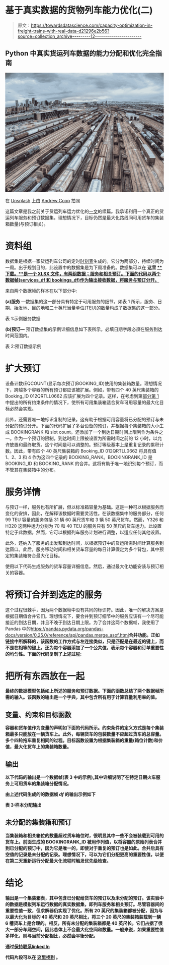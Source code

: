 # 基于真实数据的货物列车能力优化(二)

> 原文：<https://towardsdatascience.com/capacity-optimization-in-freight-trains-with-real-data-d21296e2b56?source=collection_archive---------12----------------------->

## Python 中真实货运列车数据的能力分配和优化完全指南

![](img/fe65c794be354d55586f3afd0aeb1808.png)

在 [Unsplash](https://unsplash.com?utm_source=medium&utm_medium=referral) 上由 [Andrew Coop](https://unsplash.com/@andrewcoop?utm_source=medium&utm_medium=referral) 拍照

这篇文章是我之前关于货运列车运力优化的[一文](/capacity-optimization-in-freight-trains-part-1-4918f35a6433)的续篇。我承诺利用一个真正的货运列车服务和预订数据集。理想情况下，目标仍然是最大化路线间可用货车的集装箱数量(与预订相关)。

# 资料组

数据集是根据一家货运列车公司的定时[时刻表](https://www.kiwirailfreight.co.nz/rail-freight/timetable/)生成的。它分为两部分，持续时间为一周。出于规划目的，此设置中的数据集是为下周准备的。数据集可以在 **这里 [**下载。**是一个 XLSX 文件，有两组数据；服务和相关预订。下面的代码以两个数据帧(services_df 和 bookings_df)作为输出接收数据，将服务与预订分开。](https://github.com/wandabwa2004/CapacityOptimization/blob/main/MovementData.xlsx)**

来自两个数据帧的样本在以下部分中:

**(a)服务** —数据集的这一部分具有特定于可用服务的细节。如表 1 所示，服务、日期、始发地、目的地和二十英尺当量单位(TEU)的数量构成了数据集的这一部分。

表 1:示例服务数据

**(b)预订—** 预订数据集的示例详细信息如下表所示。必填日期字段必须在服务到达时间范围内。

表 2:预订数据示例

# 扩大预订

设备计数(EQCOUNT)显示每次预订(BOOKING_ID)使用的集装箱数量。理想情况下，跨越多个容器的所有预订都应该被扩展。例如，带有四个 40 英尺集装箱的 Booking_ID 012QRTLL0662 应该扩展为四个记录。这样，在考虑到第[部分第 1](/capacity-optimization-in-freight-trains-part-1-4918f35a6433) 中提出的所有约束条件的情况下，使所有可用集装箱适合货车可用容量的最大化目标必然会实现。

此外，还需要唯一地标识复制的记录。这有助于根据可用容量将已分配的预订与未分配的预订分开。下面的代码扩展了多台设备的预订，并根据每个集装箱的大小生成 BOOKINGRANK 和 slot count。还添加了一个到达日期时间上限列作为条件之一。作为一个预订的限制，到达时间上限被设置为所需时间之前的 12 小时，以允许放置和最终取货。这个时间是可以调整的。预订等级基本上是重复记录的累积计数。因此，带有四个 40 英尺集装箱的 Booking_ID 012QRTLL0662 将具有值 1、2、3 和 4 作为这四个记录的 BOOKING_RANK。BOOKINGRANK_ID 是 BOOKING_ID 和 BOOKING_RANK 的合并。这将有助于唯一地识别每个预订，而不管其在集装箱中的分布。

# 服务详情

与预订一样，服务也有所扩展，但以标准箱容量为基础。这是一种可以根据服务而变化的安排，因此，在解释该数据时需要灵活性。在该数据集中的服务部分，任何 99 TEU 容量的服务包括 31 辆 60 英尺货车和 3 辆 50 英尺货车。然而，Y326 和 H320 这两种运力分别为 70 和 40 TEU 的服务只有 50 英尺的货车运力。此设置特定于此数据。然而，它可以根据列车服务计划进行调整，以适应任何其他设置。

此外，还纳入了服务的出发和到达时间，以根据预订中的货运所需时间计算服务到达窗口。此后，服务移动时间和相关货车容量的每日计算假定为多个背包，其中预定的集装箱符合最大化目标。

使用以下代码生成服务的货车容量详细信息。然后，通过最大化功能安装与预订相关的容器。

# 将预订合并到选定的服务

这个过程很棘手，因为两个数据帧中没有共同的标识符。因此，唯一的解决方案是根据日期值合并它们。理想情况下，要合并到预订细节中的服务应该有一个尽可能接近的到达日期，并且不晚于到达日期上限。为了合并这两个数据帧，我使用了 Pandas 中的<https://pandas.pydata.org/pandas-docs/version/0.25.0/reference/api/pandas.merge_asof.html>**合并功能。正如链接中所解释的，该函数的工作方式与左连接类似，只是匹配是在最近的键上，而不是在相等的键上。还为每个容器添加了一个公共值，表示每个容器和订单重要性的均匀性。下面的代码复制了上述过程:**

# **把所有东西放在一起**

**最终的数据模型包括如上所述的服务和预订数据。下面的函数总结了两个数据帧所需的输入。该函数的输出是一个字典，其中包含所有用于计算容量利用率的值。**

## **变量、约束和目标函数**

**容器和货车值作为变量的声明如下面的代码所示。约束条件的定义方式是每个集装箱最多只能放在一辆货车上。此外，每辆货车的包装数量不应超过货车的总容量。多个四轮拖车重复相同的过程。目标函数设置为根据集装箱的重量(箱位计数)和价值，最大化货车上的集装箱数量。**

## **输出**

**以下代码的输出是一个数据帧(表 3 中的示例),其中详细说明了在特定日期火车服务上可用货车的集装箱分配情况。**

**由上述代码生成的的数据帧 *df* 的输出示例如下**

**表 3:样本分配输出**

## **未分配的集装箱和预订**

**当集装箱和相关箱位的数量超过货车箱位时，很明显其中一些不会被装载到可用的货车上。前面生成的 BOOKINGRANK_ID 被用作列值，以将容器的原始列表合并到已分配的预订中，因为它是唯一的，即使对于重复的预订也是如此。合并后具有空值的记录是未分配的记录。理想情况下，可以为它们分配更高的重要性值，以便在第二天重新运行分配最大化流程时触发优先级检查。**

# **结论**

**输出是一个集装箱表，其中包含已分配给货车的预订以及未分配的预订。该实验中的数据是模拟列车运行数据的真实数据集，即列车服务和相关预订。尽管容器间的重要性值一致，但求解器仍实现了优化。所有 20 英尺的集装箱都被分配，因为与以最大化为目标的 40 英尺和 20 英尺相比，将三个 20 英尺的集装箱装载到一辆 6 槽货车上是合理的。相反，所有未分配的集装箱都是 40 英尺长。它们占据了很大一部分车厢空间，因此总体上不会最大化空间和数量。一般来说，如果重要性值多样化，则与当前分配相比，必然会平衡分配。**

**通过[保持联系**linked ln**](https://www.linkedin.com/in/wandabwaherman/)**

**代码片段可以在 [**这里找到**](https://github.com/wandabwa2004) **。****